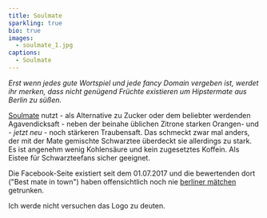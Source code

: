 ```yaml
---
title: Soulmate
sparkling: true
bio: true
images:
  - soulmate_1.jpg
captions:
  - Soulmate
---
```


<em>Erst wenn jedes gute Wortspiel und jede fancy Domain vergeben ist, werdet ihr merken, dass nicht genügend Früchte existieren um Hipstermate aus Berlin zu süßen.</em>

[Soulmate](http://soulmate.bio/) nutzt - als Alternative zu Zucker oder dem beliebter werdenden Agavendicksaft - neben der beinahe üblichen Zitrone starken Orangen- und - <em>jetzt neu</em> - noch stärkeren Traubensaft. Das schmeckt zwar mal anders, der mit der Mate gemischte Schwarztee überdeckt sie allerdings zu stark. Es ist angenehm wenig Kohlensäure und kein zugesetztes Koffein. Als Eistee für Schwarzteefans sicher geeignet.

Die Facebook-Seite existiert seit dem 01.07.2017 und die bewertenden dort ("Best mate in town") haben offensichtlich noch nie [berliner mätchen](/mate/maetchen.html) getrunken.

Ich werde nicht versuchen das Logo zu deuten.

